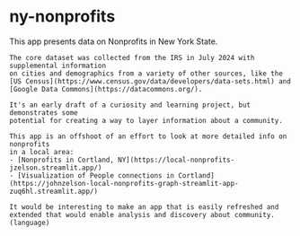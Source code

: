 # ny-nonprofits
 This app presents data on Nonprofits in New York State.  
     
    The core dataset was collected from the IRS in July 2024 with supplemental information
    on cities and demographics from a variety of other sources, like the [US Census](https://www.census.gov/data/developers/data-sets.html) and 
    [Google Data Commons](https://datacommons.org/).  
    
    It's an early draft of a curiosity and learning project, but demonstrates some 
    potential for creating a way to layer information about a community.  
    
    This app is an offshoot of an effort to look at more detailed info on nonprofits
    in a local area:
    - [Nonprofits in Cortland, NY](https://local-nonprofits-jzelson.streamlit.app/) 
    - [Visualization of People connections in Cortland](https://johnzelson-local-nonprofits-graph-streamlit-app-zuq6hl.streamlit.app/)

    It would be interesting to make an app that is easily refreshed and 
    extended that would enable analysis and discovery about community. (language)